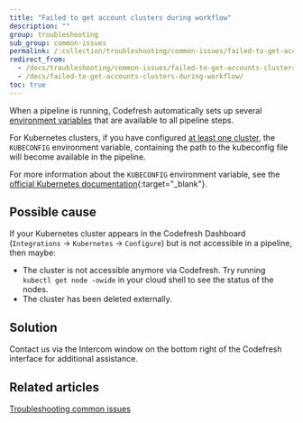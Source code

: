 ```yaml
---
title: "Failed to get account clusters during workflow"
description: ""
group: troubleshooting
sub_group: common-issues
permalink: /:collection/troubleshooting/common-issues/failed-to-get-accounts-clusters-during-workflow/
redirect_from:
  - /docs/troubleshooting/common-issues/failed-to-get-accounts-clusters-during-workflow/
  - /docs/failed-to-get-accounts-clusters-during-workflow/
toc: true
---
```


When a pipeline is running, Codefresh automatically sets up several [environment variables]({{site.baseurl}}/docs/pipelines/variables/) that are available to all pipeline steps.

For Kubernetes clusters, if you have configured [at least one cluster]({{site.baseurl}}/docs/integrations/kubernetes/#connect-a-kubernetes-cluster), the `KUBECONFIG` environment variable, containing the path to the kubeconfig file will become available in the pipeline.

For more information about the `KUBECONFIG` environment variable, see the [official Kubernetes documentation](https://kubernetes.io/docs/tasks/access-application-cluster/configure-access-multiple-clusters/#set-the-kubeconfig-environment-variable){:target="_blank"}.

## Possible cause

If your Kubernetes cluster appears in the Codefresh Dashboard (`Integrations` &#8594; `Kubernetes` &#8594; `Configure`) but is not accessible in a pipeline, then maybe:

* The cluster is not accessible anymore via Codefresh. Try running `kubectl get node -owide` in your cloud shell to see the status of the nodes.
* The cluster has been deleted externally.

## Solution
Contact us via the Intercom window on the bottom right of the Codefresh interface for additional assistance.

## Related articles
[Troubleshooting common issues]({{site.baseurl}}/docs/troubleshooting/common-issues)